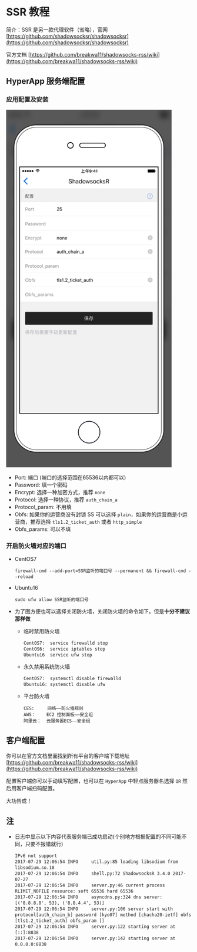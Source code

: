 # SSR 教程

简介：SSR 是另一款代理软件（省略），官网 [https://github.com/shadowsocksr/shadowsocksr](https://github.com/shadowsocksr/shadowsocksr)

官方文档 [https://github.com/breakwa11/shadowsocks-rss/wiki](https://github.com/breakwa11/shadowsocks-rss/wiki)


## HyperApp 服务端配置

### 应用配置及安装

<img src="./images/ssr.jpg" width="450" />

* Port: 端口 (端口的选择范围在65536以内都可以)
* Password: 填一个密码
* Encrypt: 选择一种加密方式，推荐 `none`
* Protocol: 选择一种协议，推荐 `auth_chain_a`
* Protocol_param: 不用填
* Obfs: 如果你的运营商没有封锁 SS 可以选择 `plain`，如果你的运营商是小运营商，推荐选择 `tls1.2_ticket_auth` 或者 `http_simple`
* Obfs_params: 可以不填

### 开启防火墙对应的端口

  - CentOS7
    ```
    firewall-cmd --add-port=SSR监听的端口号 --permanent && firewall-cmd --reload
    ```
  - Ubuntu16
    ```
    sudo ufw allow SSR监听的端口号
    ```
    
- 为了图方便也可以选择关闭防火墙，关闭防火墙的命令如下。但是**十分不建议那样做**

  - 临时禁用防火墙
    ```
    CentOS7:  service firewalld stop
    CentOS6:  service iptables stop
    Ubuntu16  service ufw stop
    ```
  - 永久禁用系统防火墙 
    ```
    CentOS7:  systemctl disable firewalld
    Ubuntu16: systemctl disable ufw
    ```
  - 平台防火墙
    ```
    CES:     网络——防火墙规则
    AWS：    EC2 控制面板——安全组
    阿里云：  云服务器ECS——安全组
    ```

## 客户端配置

你可以在官方文档里面找到所有平台的客户端下载地址 [https://github.com/breakwa11/shadowsocks-rss/wiki](https://github.com/breakwa11/shadowsocks-rss/wiki) 

配置客户端你可以手动填写配置，也可以在 `HyperApp` 中轻点服务器名选择 `QR` 然后用客户端扫码配置。

大功告成！

## 注
  - 日志中显示以下内容代表服务端已成功启动(个别地方根据配置的不同可能不同，只要不报错就行)
  
    ```
    IPv6 not support
    2017-07-29 12:06:54 INFO     util.py:85 loading libsodium from libsodium.so.18
    2017-07-29 12:06:54 INFO     shell.py:72 ShadowsocksR 3.4.0 2017-07-27
    2017-07-29 12:06:54 INFO     server.py:46 current process RLIMIT_NOFILE resource: soft 65536 hard 65536
    2017-07-29 12:06:54 INFO     asyncdns.py:324 dns server: [('8.8.8.8', 53), ('8.8.4.4', 53)]
    2017-07-29 12:06:54 INFO     server.py:106 server start with protocol[auth_chain_b] password [kyo07] method [chacha20-ietf] obfs [tls1.2_ticket_auth] obfs_param []
    2017-07-29 12:06:54 INFO     server.py:122 starting server at [::]:8838
    2017-07-29 12:06:54 INFO     server.py:142 starting server at 0.0.0.0:8838
    ```
